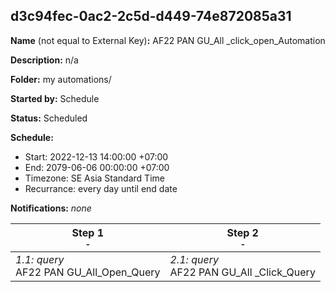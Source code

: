 ## d3c94fec-0ac2-2c5d-d449-74e872085a31

**Name** (not equal to External Key)**:** AF22 PAN GU_All _click_open_Automation

**Description:** n/a

**Folder:** my automations/

**Started by:** Schedule

**Status:** Scheduled

**Schedule:**

* Start: 2022-12-13 14:00:00 +07:00
* End: 2079-06-06 00:00:00 +07:00
* Timezone: SE Asia Standard Time
* Recurrance: every day until end date

**Notifications:** _none_


| Step 1<br>_<small>-</small>_ | Step 2<br>_<small>-</small>_ |
| --- | --- |
| _1.1: query_<br>AF22 PAN GU_All_Open_Query | _2.1: query_<br>AF22 PAN GU_All _Click_Query |
